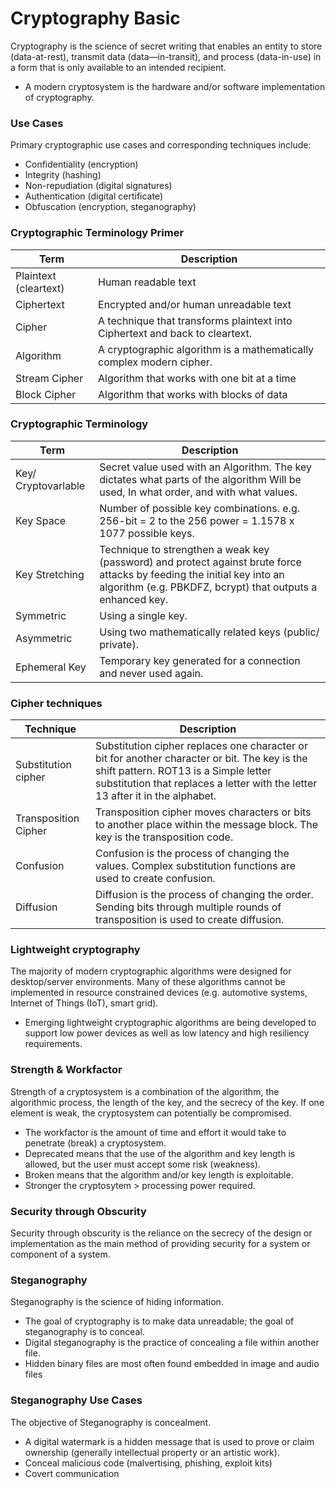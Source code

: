 # Cryptography Basic
Cryptography is the science of secret writing that enables an entity to store (data-at-rest), transmit data (data—in-transit), and process (data-in-use) in a form that is only available to an intended recipient.
* A modern cryptosystem is the hardware and/or software implementation of cryptography.

### Use Cases
Primary cryptographic use cases and corresponding techniques include:
* Confidentiality (encryption)
* Integrity (hashing)
* Non-repudiation (digital signatures)
* Authentication (digital certificate)
* Obfuscation (encryption, steganography)

### Cryptographic Terminology Primer
| Term   | Description   |
|--------|---------------|
| Plaintext (cleartext) | Human readable text |
| Ciphertext | Encrypted and/or human unreadable text |
| Cipher | A technique that transforms plaintext into Ciphertext and back to cleartext.|
| Algorithm | A cryptographic algorithm is a mathematically complex modern cipher. |
| Stream Cipher | Algorithm that works with one bit at a time |
| Block Cipher | Algorithm that works with blocks of data |

### Cryptographic Terminology
|  Term  |  Description |
|--------|--------------|
| Key/ Cryptovarlable | Secret value used with an Algorithm. The key dictates what parts of the algorithm Will be used, In what order, and with what values. |
| Key Space | Number of possible key combinations.  e.g. 256-bit = 2 to the 256 power = 1.1578 x 1077 possible keys. |
| Key Stretching | Technique to strengthen a weak key (password) and protect against brute force attacks by feeding the initial key into an algorithm (e.g. PBKDFZ, bcrypt) that outputs a enhanced key. |
| Symmetric | Using a single key. |
| Asymmetric | Using two mathematically related keys (public/ private). |
| Ephemeral Key | Temporary key generated for a connection and never used again. |

### Cipher techniques
| Technique   |  Description    |
|-------------|-----------------|
| Substitution cipher | Substitution cipher replaces one character or bit for another character or bit. The key is the shift pattern. ROT13 is a Simple letter substitution that replaces a letter with the letter 13 after it in the alphabet. |
| Transposition Cipher | Transposition cipher moves characters or bits to another place within the message block. The key is the transposition code.
| Confusion | Confusion is the process of changing the values. Complex substitution functions are used to create confusion. |
| Diffusion | Diffusion is the process of changing the order. Sending bits through multiple rounds of transposition is used to create diffusion. |

### Lightweight cryptography
The majority of modern cryptographic algorithms were designed for desktop/server environments. Many of these algorithms cannot be implemented in resource constrained devices (e.g. automotive systems, Internet of Things (IoT), smart grid).
* Emerging lightweight cryptographic algorithms are being developed to support low power devices as well as low latency and high resiliency requirements.

### Strength & Workfactor
Strength of a cryptosystem is a combination of the algorithm, the algorithmic process, the length of the key, and the secrecy of the key. If one element is weak, the cryptosystem can potentially be compromised.
* The workfactor is the amount of time and effort it would take to penetrate (break) a cryptosystem.
* Deprecated means that the use of the algorithm and key length is allowed, but the user must accept some risk (weakness).
* Broken means that the algorithm and/or key length is exploitable.
* Stronger the cryptosytem > processing power required.

### Security through Obscurity
Security through obscurity is the reliance on the secrecy of the design or implementation as the main method of providing security for a system or component of a system.

### Steganography
Steganography is the science of hiding information.
* The goal of cryptography is to make data unreadable; the goal of steganography is to conceal.
* Digital steganography is the practice of concealing a file within another file.
* Hidden binary files are most often found embedded in image and audio files

### Steganography Use Cases
The objective of Steganography is concealment.
* A digital watermark is a hidden message that is used to prove or claim ownership (generally intellectual property or an artistic work).
* Conceal malicious code (malvertising, phishing, exploit kits)
* Covert communication
